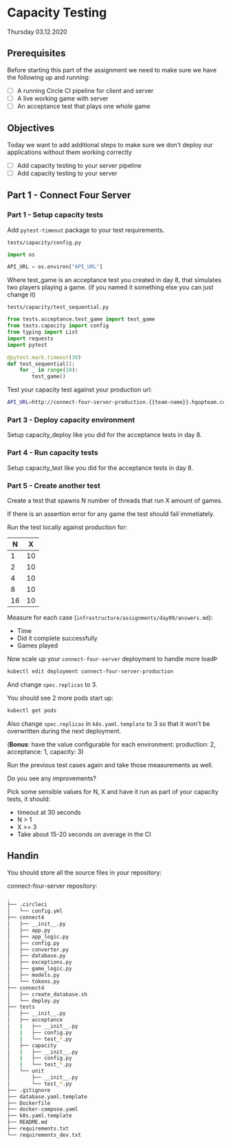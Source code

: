 # Capacity Testing

Thursday 03.12.2020

## Prerequisites
Before starting this part of the assignment we need to make sure we have the following up and running:
- [ ] A running Circle CI pipeline for client and server
- [ ] A live working game with server
- [ ] An acceptance test that plays one whole game

## Objectives
Today we want to add additional steps to make sure we don't deploy our applications without them working correctly
- [ ] Add capacity testing to your server pipeline
- [ ] Add capacity testing to your server

## Part 1 - Connect Four Server

### Part 1 - Setup capacity tests

Add `pytest-timeout` package to your test requirements.

`tests/capacity/config.py`
~~~python
import os

API_URL = os.environ["API_URL"]
~~~

Where test_game is an acceptance test you created in day 8, that simulates two players playing a game. (if you named it something else you can just change it)

`tests/capacity/test_sequential.py`
~~~python
from tests.acceptance.test_game import test_game
from tests.capacity import config
from typing import List
import requests
import pytest

@pytest.mark.timeout(30)
def test_sequential():
    for _ in range(10):
        test_game()
~~~

Test your capacity test against your production url:

~~~bash
API_URL=http://connect-four-server-production.{{team-name}}.hgopteam.com/ pytest tests/capacity
~~~

### Part 3 - Deploy capacity environment

Setup capacity_deploy like you did for the acceptance tests in day 8.

### Part 4 - Run capacity tests

Setup capacity_test like you did for the acceptance tests in day 8.

### Part 5 - Create another test

Create a test that spawns N number of threads that run X amount of games.

If there is an assertion error for any game the test should fail immetiately.

Run the test locally against production for:

| N | X |
|---|---|
|  1| 10|
|  2| 10|
|  4| 10|
|  8| 10|
| 16| 10|

Measure for each case (`infrastructure/assignments/day09/answers.md`):
- Time
- Did it complete successfully
- Games played

Now scale up your `connect-four-server` deployment to handle more loadÞ

~~~bash
kubectl edit deployment connect-four-server-production
~~~

And change `spec.replicas` to 3.

You should see 2 more pods start up:

~~~bash
kubectl get pods
~~~

Also change `spec.replicas` in `k8s.yaml.template` to 3 so that it won't be overwritten
during the next deployment. 

(**Bonus**: have the value configurable for each environment: production: 2, acceptance: 1, capacity: 3)

Run the previous test cases again and take those measurements as well.

Do you see any improvements?

Pick some sensible values for N, X and have it run as part of your capacity tests, it should:

- timeout at 30 seconds
- N > 1
- X >= 3
- Take about 15-20 seconds on average in the CI 

## Handin

You should store all the source files in your repository:

connect-four-server repository:
```bash
.
├── .circleci
│   └── config.yml
├── connect4
│   ├── __init__.py
│   ├── app.py
│   ├── app_logic.py
│   ├── config.py
│   ├── converter.py
│   ├── database.py
│   ├── exceptions.py
│   ├── game_logic.py
│   ├── models.py
│   └── tokens.py
├── connect4
│   ├── create_database.sh
│   └── deploy.py
├── tests
│   ├── __init__.py
│   ├── acceptance
│   |   ├── __init__.py
│   |   ├── config.py
│   |   └── test_*.py
│   ├── capacity
│   |   ├── __init__.py
│   |   ├── config.py
│   |   └── test_*.py
│   └── unit
│       ├── __init__.py
│       └── test_*.py
├── .gitignore
├── database.yaml.template
├── Dockerfile
├── docker-compose.yaml
├── k8s.yaml.template
├── README.md
├── requirements.txt
└── requirements_dev.txt
```
